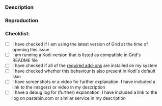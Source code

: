 ### Description
<!-- Describe the issue you are experiencing or the request you want to make -->

### Reproduction
<!-- In the case of a bug report, please describe how to reproduce the problem in clear steps -->

### Checklist:
- [ ] I have checked if I am using the latest version of Grid at the time of opening this issue
- [ ] I am running a Kodi version that is listed as compatible in Grid's README file
- [ ] I have checked if all of the [required add-ons](https://github.com/jeroenpardon/skin.grid.beta/wiki/Required-and-supported-add-ons) are installed on my system
- [ ] I have checked whether this behaviour is also present in Kodi's default skin
- [ ] I have screenshots or a video for further explanation. I have included a link to the image(s) or video in my description 
- [ ] I have a debug log for (further) explanation. I have included a link to the log on pastebin.com or similar service in my description
